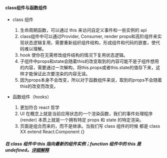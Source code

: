 #### class组件与函数组件

- class 组件
  1. 生命周期函数，可以通过 this 来访问自定义事件和一些实例的 api
  2. class组件中可以通过Provider, Consumer, render props和高阶组件来实现状态逻辑复用，需要重新组织组件结构，形成组件和代码的嵌套，使代码难以理解。
  3. hook 使你在无需修改组件结构的情况下复用状态逻辑。
  4. 子组件中props和state会随着this的改变取到的内容可能不是子组件想用的内容，需要通过一次解构，将this.props或者this.state的值存下来，这样才能保证此次要渲染的内容无误。
  5. 因为props本身不会改变，所以对于函数组件来说，取到的props不会随着this的改变而改变。

- 函数组件（hooks）
  1. 更加符合 react 哲学
  2. UI 在概念上就是当前应用状态的一个渲染函数，我们的事件处理程序(render) 本质上就是一个拥有特定 props 和 state 的特定渲染。
  3. 页面是组合而来的，而不是继承。当我们写 class 组件的时候 都是 class XX extend React.Component {}



##### 在 class 组件中 this 指向最新的组件实例；function 组件中的 this 是 undefined。[详细解释](https://overreacted.io/how-are-function-components-different-from-classes/)

